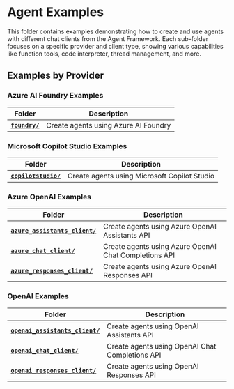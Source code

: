 # Agent Examples

This folder contains examples demonstrating how to create and use agents with different chat clients from the Agent Framework. Each sub-folder focuses on a specific provider and client type, showing various capabilities like function tools, code interpreter, thread management, and more.

## Examples by Provider

### Azure AI Foundry Examples

| Folder | Description |
|--------|-------------|
| **[`foundry/`](foundry/)** | Create agents using Azure AI Foundry |

### Microsoft Copilot Studio Examples

| Folder | Description |
|--------|-------------|
| **[`copilotstudio/`](copilotstudio/)** | Create agents using Microsoft Copilot Studio |

### Azure OpenAI Examples

| Folder | Description |
|--------|-------------|
| **[`azure_assistants_client/`](azure_assistants_client/)** | Create agents using Azure OpenAI Assistants API |
| **[`azure_chat_client/`](azure_chat_client/)** | Create agents using Azure OpenAI Chat Completions API |
| **[`azure_responses_client/`](azure_responses_client/)** | Create agents using Azure OpenAI Responses API |

### OpenAI Examples

| Folder | Description |
|--------|-------------|
| **[`openai_assistants_client/`](openai_assistants_client/)** | Create agents using OpenAI Assistants API |
| **[`openai_chat_client/`](openai_chat_client/)** | Create agents using OpenAI Chat Completions API |
| **[`openai_responses_client/`](openai_responses_client/)** | Create agents using OpenAI Responses API |
